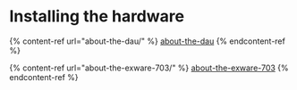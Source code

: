 # Installing the hardware

{% content-ref url="about-the-dau/" %}
[about-the-dau](about-the-dau/)
{% endcontent-ref %}

{% content-ref url="about-the-exware-703/" %}
[about-the-exware-703](about-the-exware-703/)
{% endcontent-ref %}
